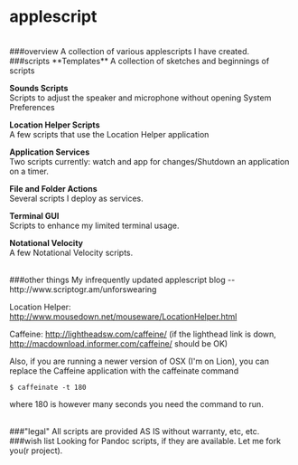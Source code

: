 applescript
============
<BR>
###overview
A collection of various applescripts I have created. 

<BR>
###scripts 
**Templates**  
A collection of sketches and beginnings of scripts

**Sounds Scripts**  
Scripts to adjust the speaker and microphone without opening System Preferences

**Location Helper Scripts**  
A few scripts that use the Location Helper application

**Application Services**  
Two scripts currently: watch and app for changes/Shutdown an application on a timer.

**File and Folder Actions**  
Several scripts I deploy as services. 

**Terminal GUI**  
Scripts to enhance my limited terminal usage.

**Notational Velocity**  
A few Notational Velocity scripts. 

<BR>
###other things
My infrequently updated applescript blog -- http://www.scriptogr.am/unforswearing

Location Helper: http://www.mousedown.net/mouseware/LocationHelper.html  

Caffeine: http://lightheadsw.com/caffeine/ (if the lighthead link is down, http://macdownload.informer.com/caffeine/ should be OK)

Also, if you are running a newer version of OSX (I'm on Lion), you can replace the Caffeine application with the caffeinate command 

``$ caffeinate -t 180`` 

where 180 is however many seconds you need the command to run. 

<BR>
###"legal"
All scripts are provided AS IS without warranty, etc, etc. 

<BR>
###wish list
Looking for Pandoc scripts, if they are available. Let me fork you(r project). 
